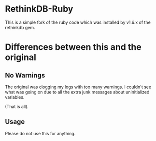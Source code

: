 
RethinkDB-Ruby
==============

This is a simple fork of the ruby code which was installed by v1.6.x of the rethinkdb gem.

Differences between this and the original
=========================================

No Warnings
-----------

The original was clogging my logs with too many warnings.  I couldn't see what was going on due to all the extra junk messages about uninitialized variables.

(That is all).

Usage
-----

Please do not use this for anything.


